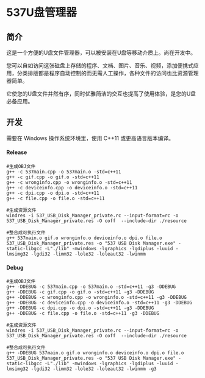 # 537U盘管理器

## 简介

这是一个方便的U盘文件管理器，可以被安装在U盘等移动介质上。尚在开发中。

您可以自如访问这张磁盘上存储的程序、文档、图片、音乐、视频，添加便携式应用，分类排版都是程序自动控制的而无需人工操作，各种文件的访问也比资源管理器简单。

它使您的U盘文件井然有序，同时优雅简洁的交互也提高了使用体验，是您的U盘必备应用。

## 开发

需要在 Windows 操作系统环境里，使用 C++11 或更高语言版本编译。

#### Release

```G++
#生成OBJ文件
g++ -c 537main.cpp -o 537main.o -std=c++11
g++ -c gif.cpp -o gif.o -std=c++11
g++ -c wronginfo.cpp -o wronginfo.o -std=c++11
g++ -c deviceinfo.cpp -o deviceinfo.o -std=c++11
g++ -c dpi.cpp -o dpi.o -std=c++11
g++ -c file.cpp -o file.o -std=c++11

#生成资源文件
windres -i 537_USB_Disk_Manager_private.rc --input-format=rc -o 537_USB_Disk_Manager_private.res -O coff  --include-dir ./resource

#整合成可执行文件
g++ 537main.o gif.o wronginfo.o deviceinfo.o dpi.o file.o 537_USB_Disk_Manager_private.res -o "537 USB Disk Manager.exe" -static-libgcc -L"./lib" -mwindows -lgraphics -lgdiplus -luuid -lmsimg32 -lgdi32 -limm32 -lole32 -loleaut32 -lwinmm
```

#### Debug

```G++
#生成OBJ文件
g++ -DDEBUG -c 537main.cpp -o 537main.o -std=c++11 -g3 -DDEBUG
g++ -DDEBUG -c gif.cpp -o gif.o -std=c++11 -g3 -DDEBUG
g++ -DDEBUG -c wronginfo.cpp -o wronginfo.o -std=c++11 -g3 -DDEBUG
g++ -DDEBUG -c deviceinfo.cpp -o deviceinfo.o -std=c++11 -g3 -DDEBUG
g++ -DDEBUG -c dpi.cpp -o dpi.o -std=c++11 -g3 -DDEBUG
g++ -DDEBUG -c file.cpp -o file.o -std=c++11 -g3 -DDEBUG

#生成资源文件
windres -i 537_USB_Disk_Manager_private.rc --input-format=rc -o 537_USB_Disk_Manager_private.res -O coff  --include-dir ./resource

#整合成可执行文件
g++ -DDEBUG 537main.o gif.o wronginfo.o deviceinfo.o dpi.o file.o 537_USB_Disk_Manager_private.res -o "537 USB Disk Manager.exe" -static-libgcc -L"./lib" -mwindows -lgraphics -lgdiplus -luuid -lmsimg32 -lgdi32 -limm32 -lole32 -loleaut32 -lwinmm -g3
```